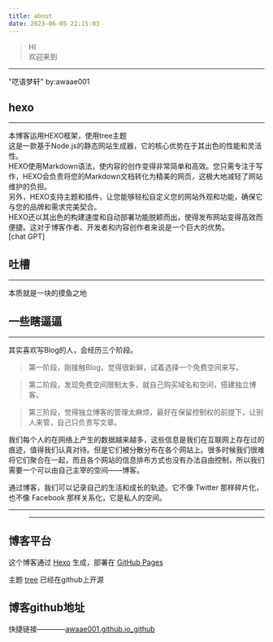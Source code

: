 ```yaml
---
title: about
date: 2023-06-05 22:15:03
---
```

> HI<br>欢迎来到
---

"呓语梦轩" by:awaae001

## hexo
----

本博客运用HEXO框架，使用tree主题<br>
这是一款基于Node.js的静态网站生成器，它的核心优势在于其出色的性能和灵活性。<br>
HEXO使用Markdown语法，使内容的创作变得非常简单和高效。您只需专注于写作，HEXO会负责将您的Markdown文档转化为精美的网页，这极大地减轻了网站维护的负担。<br>
另外，HEXO支持主题和插件，让您能够轻松自定义您的网站外观和功能，确保它与您的品牌和需求完美契合。<br>
HEXO还以其出色的构建速度和自动部署功能脱颖而出，使得发布网站变得高效而便捷。这对于博客作者、开发者和内容创作者来说是一个巨大的优势。<br>
[chat GPT]

## 吐槽
---

本质就是一块的摸鱼之地<br>

## 一些瞎逼逼
---
其实喜欢写Blog的人，会经历三个阶段。
>第一阶段，刚接触Blog，觉得很新鲜，试着选择一个免费空间来写。

>第二阶段，发现免费空间限制太多，就自己购买域名和空间，搭建独立博客。

>第三阶段，觉得独立博客的管理太麻烦，最好在保留控制权的前提下，让别人来管，自己只负责写文章。
 
我们每个人的在网络上产生的数据越来越多，这些信息是我们在互联网上存在过的痕迹，值得我们认真对待。但是它们被分散分布在各个网站上。很多时候我们很难将它们聚合在一起，而且各个网站的信息排布方式也没有办法自由控制，所以我们需要一个可以由自己主宰的空间——博客。

通过博客，我们可以记录自己的生活和成长的轨迹。它不像 Twitter 那样碎片化，也不像 Facebook 那样关系化，它是私人的空间。

---
>---
## 博客平台
这个博客通过 [Hexo](https://hexo.io/) 生成，部署在 [GitHub Pages](https://pages.github.com/)

主题 [tree](https://github.com/wujun234/hexo-theme-tree) 已经在github上开源

## 博客github地址
快捷链接————[awaae001.github.io_github](https://github.com/awaae001/awaae001.github.io)<br>
